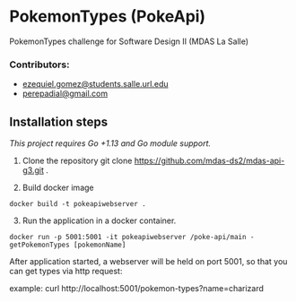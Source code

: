 # PokemonTypes (PokeApi)

PokemonTypes challenge for Software Design II (MDAS La Salle)

### Contributors:

- ezequiel.gomez@students.salle.url.edu
- perepadial@gmail.com

## Installation steps

_This project requires Go +1.13 and Go module support._

1. Clone the repository
   git clone https://github.com/mdas-ds2/mdas-api-g3.git .

2. Build docker image

```
docker build -t pokeapiwebserver .
```

3. Run the application in a docker container.

```
docker run -p 5001:5001 -it pokeapiwebserver /poke-api/main -getPokemonTypes [pokemonName]
```

After application started, a webserver will be held on port 5001, so that you can get types via http request:

example: curl http://localhost:5001/pokemon-types\?name\=charizard
